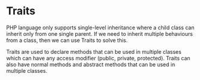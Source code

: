 # Traits
PHP language only supports single-level inheritance where a child class can inherit only from one single parent. If we need to inherit multiple behaviours from a class, then we can use Traits to solve this. 

 

Traits are used to declare methods that can be used in multiple classes which can have any access modifier (public, private, protected). Traits can also have normal methods and abstract methods that can be used in multiple classes.
